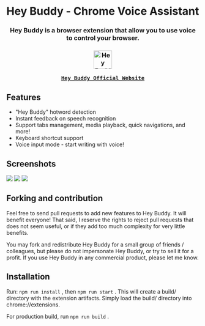 # Hey Buddy - Chrome Voice Assistant

<h3 align="center">
  Hey Buddy is a browser extension that allow you to use voice to control  your browser.
</h3>
<h3 align="center">
  <a href="https://bewisse.com/heybuddy/">
  <img src="https://static.bewisse.com/heybuddy/icon_full.png" width="48px" alt="Hey Buddy" />
  </a>
  <a href="https://bewisse.com/heybuddy/">

    Hey Buddy Official Website

  </a>
</h3>

## Features

* "Hey Buddy" hotword detection
* Instant feedback on speech recognition
* Support tabs management, media playback, quick navigations, and more!
* Keyboard shortcut support
* Voice input mode - start writing with voice!

## Screenshots

<img src="https://static.bewisse.com/heybuddy/heybuddy-screenshot1.png">

<img src="https://static.bewisse.com/heybuddy/heybuddy-screenshot2.png">

<img src="https://static.bewisse.com/heybuddy/heybuddy-screenshot3.png">

## Forking and contribution

Feel free to send pull requests to add new features to Hey Buddy. It will benefit everyone! That said, I reserve the rights to reject pull requests that does not seem useful, or if they add too much complexity for very little benefits.

You may fork and redistribute Hey Buddy for a small group of friends / colleagues, but please do not impersonate Hey Buddy, or try to sell it for a profit. If  you use Hey Buddy in any commercial product, please let me know.

## Installation

Run: `npm run install` , then `npm run start` . This will create a build/ directory with the extension artifacts.
Simply load the build/ directory into chrome://extensions.

For production build, run `npm run build` .

